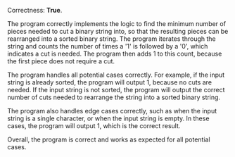 Correctness: **True**.

The program correctly implements the logic to find the minimum number of pieces needed to cut a binary string into, so that the resulting pieces can be rearranged into a sorted binary string. The program iterates through the string and counts the number of times a '1' is followed by a '0', which indicates a cut is needed. The program then adds 1 to this count, because the first piece does not require a cut.

The program handles all potential cases correctly. For example, if the input string is already sorted, the program will output 1, because no cuts are needed. If the input string is not sorted, the program will output the correct number of cuts needed to rearrange the string into a sorted binary string.

The program also handles edge cases correctly, such as when the input string is a single character, or when the input string is empty. In these cases, the program will output 1, which is the correct result.

Overall, the program is correct and works as expected for all potential cases.